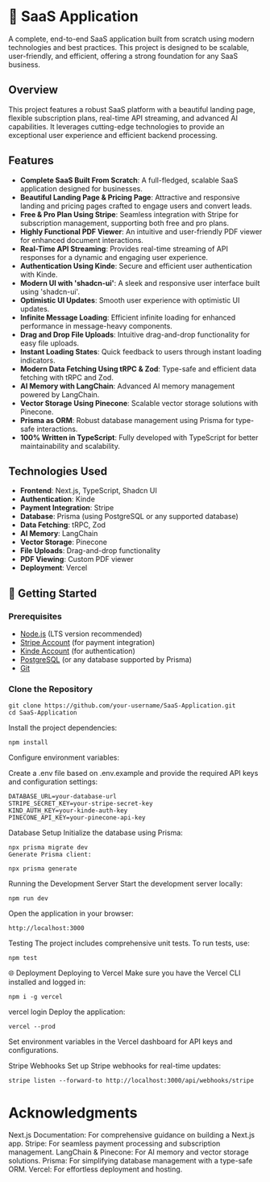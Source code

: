 # 🚀 SaaS Application

A complete, end-to-end SaaS application built from scratch using modern technologies and best practices. This project is designed to be scalable, user-friendly, and efficient, offering a strong foundation for any SaaS business.

## Overview

This project features a robust SaaS platform with a beautiful landing page, flexible subscription plans, real-time API streaming, and advanced AI capabilities. It leverages cutting-edge technologies to provide an exceptional user experience and efficient backend processing.

## Features

- **Complete SaaS Built From Scratch**: A full-fledged, scalable SaaS application designed for businesses.
- **Beautiful Landing Page & Pricing Page**: Attractive and responsive landing and pricing pages crafted to engage users and convert leads.
- **Free & Pro Plan Using Stripe**: Seamless integration with Stripe for subscription management, supporting both free and pro plans.
- **Highly Functional PDF Viewer**: An intuitive and user-friendly PDF viewer for enhanced document interactions.
- **Real-Time API Streaming**: Provides real-time streaming of API responses for a dynamic and engaging user experience.
- **Authentication Using Kinde**: Secure and efficient user authentication with Kinde.
- **Modern UI with 'shadcn-ui'**: A sleek and responsive user interface built using 'shadcn-ui'.
- **Optimistic UI Updates**: Smooth user experience with optimistic UI updates.
- **Infinite Message Loading**: Efficient infinite loading for enhanced performance in message-heavy components.
- **Drag and Drop File Uploads**: Intuitive drag-and-drop functionality for easy file uploads.
- **Instant Loading States**: Quick feedback to users through instant loading indicators.
- **Modern Data Fetching Using tRPC & Zod**: Type-safe and efficient data fetching with tRPC and Zod.
- **AI Memory with LangChain**: Advanced AI memory management powered by LangChain.
- **Vector Storage Using Pinecone**: Scalable vector storage solutions with Pinecone.
- **Prisma as ORM**: Robust database management using Prisma for type-safe interactions.
- **100% Written in TypeScript**: Fully developed with TypeScript for better maintainability and scalability.

## Technologies Used

- **Frontend**: Next.js, TypeScript, Shadcn UI
- **Authentication**: Kinde
- **Payment Integration**: Stripe
- **Database**: Prisma (using PostgreSQL or any supported database)
- **Data Fetching**: tRPC, Zod
- **AI Memory**: LangChain
- **Vector Storage**: Pinecone
- **File Uploads**: Drag-and-drop functionality
- **PDF Viewing**: Custom PDF viewer
- **Deployment**: Vercel

## 🚀 Getting Started

### Prerequisites

- [Node.js](https://nodejs.org/en/download/) (LTS version recommended)
- [Stripe Account](https://stripe.com/) (for payment integration)
- [Kinde Account](https://kinde.com/) (for authentication)
- [PostgreSQL](https://www.postgresql.org/) (or any database supported by Prisma)
- [Git](https://git-scm.com/)

### Clone the Repository

```
git clone https://github.com/your-username/SaaS-Application.git
cd SaaS-Application
```
Install the project dependencies:

```
npm install
```

Configure environment variables:

Create a .env file based on .env.example and provide the required API keys and configuration settings:

```
DATABASE_URL=your-database-url
STRIPE_SECRET_KEY=your-stripe-secret-key
KIND_AUTH_KEY=your-kinde-auth-key
PINECONE_API_KEY=your-pinecone-api-key
```

Database Setup
Initialize the database using Prisma:

```
npx prisma migrate dev
Generate Prisma client:
```

```
npx prisma generate
```
Running the Development Server
Start the development server locally:

```
npm run dev
```
Open the application in your browser:

```
http://localhost:3000
```
Testing
The project includes comprehensive unit tests. To run tests, use:

```
npm test
```

🌐 Deployment
Deploying to Vercel
Make sure you have the Vercel CLI installed and logged in:

```
npm i -g vercel
```
vercel login
Deploy the application:

```
vercel --prod
```
Set environment variables in the Vercel dashboard for API keys and configurations.

Stripe Webhooks
Set up Stripe webhooks for real-time updates:

```
stripe listen --forward-to http://localhost:3000/api/webhooks/stripe
```
# Acknowledgments
Next.js Documentation: For comprehensive guidance on building a Next.js app.
Stripe: For seamless payment processing and subscription management.
LangChain & Pinecone: For AI memory and vector storage solutions.
Prisma: For simplifying database management with a type-safe ORM.
Vercel: For effortless deployment and hosting.

